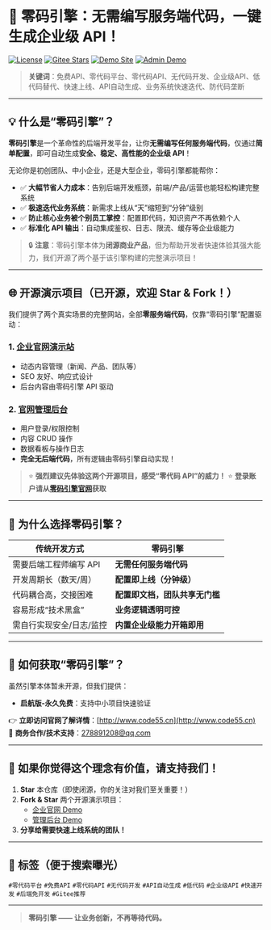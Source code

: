 # 🚀 零码引擎：无需编写服务端代码，一键生成企业级 API！

[![License](https://img.shields.io/badge/license-Proprietary-red)](LICENSE)
[![Gitee Stars](https://gitee.com/nigel139/super-api/badge/star.svg?theme=dark)](https://gitee.com/nigel139/super-api)
[![Demo Site](https://img.shields.io/badge/demo-企业官网-blue)](http://testsite.code55.cn)
[![Admin Demo](https://img.shields.io/badge/demo-管理后台-green)](http://testadmin.code55.cn)

> **关键词**：免费API、零代码平台、零代码API、无代码开发、企业级API、低代码替代、快速上线、API自动生成、业务系统快速迭代、防代码垄断

---

## 💡 什么是“零码引擎”？

**零码引擎**是一个革命性的后端开发平台，让你**无需编写任何服务端代码**，仅通过**简单配置**，即可自动生成**安全、稳定、高性能的企业级 API**！

无论你是初创团队、中小企业，还是大型企业，零码引擎都能帮你：

- ✅ **大幅节省人力成本**：告别后端开发瓶颈，前端/产品/运营也能轻松构建完整系统  
- ✅ **极速迭代业务系统**：新需求上线从“天”缩短到“分钟”级别  
- ✅ **防止核心业务被个别员工掌控**：配置即代码，知识资产不再依赖个人  
- ✅ **标准化 API 输出**：自动集成鉴权、日志、限流、缓存等企业级能力  

> 🔒 **注意**：零码引擎本体为**闭源商业产品**，但为帮助开发者快速体验其强大能力，我们开源了两个基于该引擎构建的完整演示项目！

---

## 🌐 开源演示项目（已开源，欢迎 Star & Fork！）

我们提供了两个真实场景的完整网站，全部**零服务端代码**，仅靠“零码引擎”配置驱动：

### 1. [企业官网演示站](http://testsite.code55.cn)
- 动态内容管理（新闻、产品、团队等）
- SEO 友好、响应式设计
- 后台内容由零码引擎 API 驱动

### 2. [官网管理后台](http://testadmin.code55.cn)
- 用户登录/权限控制
- 内容 CRUD 操作
- 数据看板与操作日志
- **完全无后端代码**，所有逻辑由零码引擎自动实现！

> ⭐ **强烈建议先体验这两个开源项目，感受“零代码 API”的威力！**
> ⭐ **登录账户请从[零码引擎官网](http://www.code55.cn/Home/Demo)获取**

---

## 🎯 为什么选择零码引擎？

| 传统开发方式 | 零码引擎 |
|--------------|----------|
| 需要后端工程师编写 API | **无需任何服务端代码** |
| 开发周期长（数天/周） | **配置即上线（分钟级）** |
| 代码耦合高，交接困难 | **配置即文档，团队共享无门槛** |
| 容易形成“技术黑盒” | **业务逻辑透明可控** |
| 需自行实现安全/日志/监控 | **内置企业级能力开箱即用** |

---

## 📣 如何获取“零码引擎”？

虽然引擎本体暂未开源，但我们提供：

- **启航版-永久免费**：支持中小项目快速验证

👉 **立即访问官网了解详情**：[http://www.code55.cn](http://www.code55.cn)  
📧 **商务合作/技术支持**：278891208@qq.com

---

## 🌟 如果你觉得这个理念有价值，请支持我们！

1. **Star** 本仓库（即使闭源，你的关注对我们至关重要！）
2. **Fork & Star** 两个开源演示项目：
   - [企业官网 Demo](https://gitee.com/nigel139/super-api)
   - [管理后台 Demo](https://gitee.com/nigel139/super-api)
3. **分享给需要快速上线系统的团队！**

---

## 🔖 标签（便于搜索曝光）

`#零代码平台` `#免费API` `#零代码API` `#无代码开发` `#API自动生成` `#低代码` `#企业级API` `#快速开发` `#后端免开发` `#Gitee推荐`

---

> **零码引擎 —— 让业务创新，不再等待代码。**